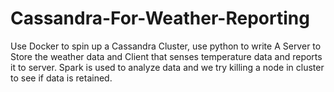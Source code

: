 # Cassandra-For-Weather-Reporting
Use Docker to spin up a Cassandra Cluster, use python to write A Server to Store the weather data and Client that senses temperature data and reports it to server. Spark is used to analyze data and we try killing a node in cluster to see if data is retained.  
